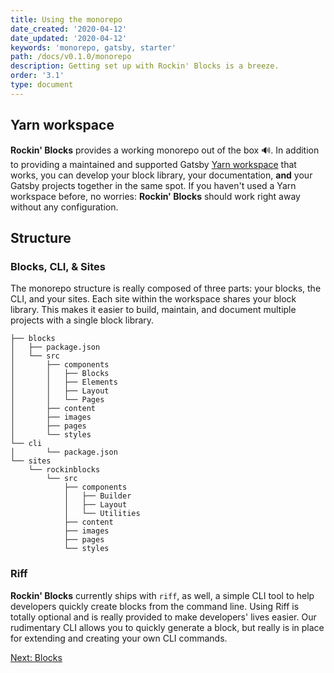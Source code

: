 ```yaml
---
title: Using the monorepo
date_created: '2020-04-12'
date_updated: '2020-04-12'
keywords: 'monorepo, gatsby, starter'
path: /docs/v0.1.0/monorepo
description: Getting set up with Rockin' Blocks is a breeze.
order: '3.1'
type: document
---
```


## Yarn workspace

**Rockin' Blocks** provides a working monorepo out of the box 🔊. In addition to providing a maintained and supported Gatsby [Yarn workspace](https://classic.yarnpkg.com/en/docs/workspaces/) that works, you can develop your block library, your documentation, __and__ your Gatsby projects together in the same spot. If you haven't used a Yarn workspace before, no worries: **Rockin' Blocks** should work right away without any configuration.

## Structure

### Blocks, CLI, & Sites

The monorepo structure is really composed of three parts: your blocks, the CLI, and your sites. Each site within the workspace shares your block library. This makes it easier to build, maintain, and document multiple projects with a single block library.

```
├── blocks
│   ├── package.json
│   └── src
│       ├── components
│       │   ├── Blocks
│       │   ├── Elements
│       │   ├── Layout
│       │   └── Pages
│       ├── content
│       ├── images
│       ├── pages
│       └── styles
└── cli
│       └── package.json
└── sites
    └── rockinblocks
        └── src
            ├── components
            │   ├── Builder
            │   ├── Layout
            │   └── Utilities
            ├── content
            ├── images
            ├── pages
            └── styles
```

### Riff

**Rockin' Blocks** currently ships with `riff`, as well, a simple CLI tool to help developers quickly create blocks from the command line. Using Riff is totally optional and is really provided to make developers' lives easier. Our rudimentary CLI allows you to quickly generate a block, but really is in place for extending and creating your own CLI commands. 

[Next: Blocks](/docs/v0.1.0/blocks)
